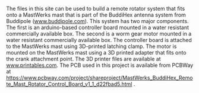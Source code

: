 The files in this site can be used to build a remote rotator system that fits onto a MastWerks mast that is part of the BuddiHex antenna system from Buddipole (www.buddipole.com).  This system has two major components. The first is an arduino-based controller board mounted in a water resistant commercially available box.  The second is a worm gear motor mounted in a water resistant commercially available box.  The controller board is attached to the MastWerks mast using 3D-printed latching clamp.  The motor is mounted on the MastWerks mast using a 3D printed adapter that fits onto the crank attachment point.  The 3D printer files are available at www.printables.com.  The PCB used in this project is available from PCBWay at https://www.pcbway.com/project/shareproject/MastWerks_BuddiHex_Remote_Mast_Rotator_Control_Board_v1_1_d22fbad5.html .
